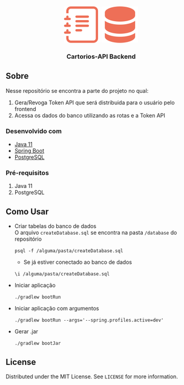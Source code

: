 <br />
<p align="center">
  <img src="/img/journal-text.svg" alt="" />
  <img src="/img/server.svg" alt="" />
  
  <h3 align="center">Cartorios-API Backend</h3>
</p>

## Sobre

Nesse repositório se encontra a parte do projeto no qual:
1. Gera/Revoga Token API que será distribuida para o usuário pelo frontend
2. Acessa os dados do banco utilizando as rotas e a Token API

### Desenvolvido com

* [Java 11](https://openjdk.java.net/)
* [Spring Boot](https://spring.io/)
* [PostgreSQL](https://www.postgresql.org/)

### Pré-requisitos

1. Java 11
2. PostgreSQL

## Como Usar

* Criar tabelas do banco de dados  
  O arquivo `createDatabase.sql` se encontra na pasta `/database` do repositório
  ```shell
  psql -f /alguma/pasta/createDatabase.sql
  ```

  * Se já estiver conectado ao banco de dados
  ```postgresql
  \i /alguma/pasta/createDatabase.sql
  ```

* Iniciar aplicação
  ```shell
  ./gradlew bootRun
  ```

* Iniciar aplicação com argumentos
  ```shell
  ./gradlew bootRun --args='--spring.profiles.active=dev'
  ```

* Gerar .jar
  ```shell
  ./gradlew bootJar
  ```

## License

Distributed under the MIT License. See `LICENSE` for more information.
